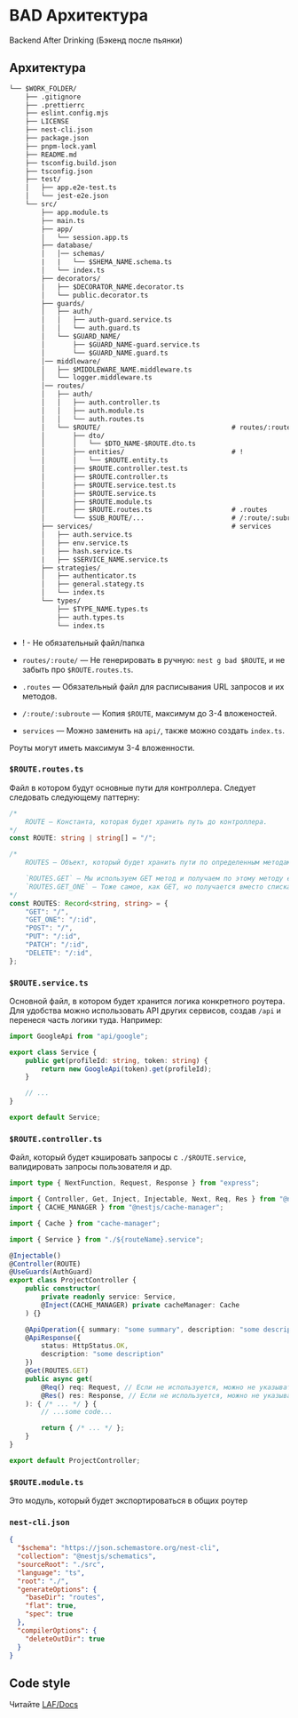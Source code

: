 # BAD Архитектура

Backend After Drinking (Бэкенд после пьянки)

## Архитектура

```txt
└── $WORK_FOLDER/
    ├── .gitignore
    ├── .prettierrc
    ├── eslint.config.mjs
    ├── LICENSE
    ├── nest-cli.json
    ├── package.json
    ├── pnpm-lock.yaml
    ├── README.md
    ├── tsconfig.build.json
    ├── tsconfig.json
    ├── test/
    │   ├── app.e2e-test.ts
    │   └── jest-e2e.json
    └── src/
        ├── app.module.ts
        ├── main.ts
        ├── app/
        │   └── session.app.ts
        ├── database/
        │   │── schemas/
        |   |   └── $SHEMA_NAME.schema.ts
        │   └── index.ts
        ├── decorators/
        │   ├── $DECORATOR_NAME.decorator.ts
        │   └── public.decorator.ts
        ├── guards/
        │   ├── auth/
        │   │   ├── auth-guard.service.ts
        │   │   └── auth.guard.ts
        │   └── $GUARD_NAME/
        │       ├── $GUARD_NAME-guard.service.ts
        │       └── $GUARD_NAME.guard.ts
        │── middleware/
        │   ├── $MIDDLEWARE_NAME.middleware.ts
        │   └── logger.middleware.ts
        │── routes/
        │   ├── auth/
        │   │   ├── auth.controller.ts
        │   │   ├── auth.module.ts
        │   │   └── auth.routes.ts
        │   └── $ROUTE/                                 # routes/:route/
        │       ├── dto/
        │       │   └── $DTO_NAME-$ROUTE.dto.ts
        │       ├── entities/                           # !
        │       │   └── $ROUTE.entity.ts
        │       ├── $ROUTE.controller.test.ts
        │       ├── $ROUTE.controller.ts
        │       ├── $ROUTE.service.test.ts
        │       ├── $ROUTE.service.ts
        │       ├── $ROUTE.module.ts
        │       ├── $ROUTE.routes.ts                    # .routes
        │       └── $SUB_ROUTE/...                      # /:route/:subroute
        ├── services/                                   # services
        │   ├── auth.service.ts
        │   ├── env.service.ts
        │   ├── hash.service.ts
        |   ├── $SERVICE_NAME.service.ts
        ├── strategies/
        │   ├── authenticator.ts
        │   ├── general.stategy.ts
        │   └── index.ts
        └── types/
            ├── $TYPE_NAME.types.ts
            ├── auth.types.ts
            └── index.ts
```

- ! - Не обязательный файл/папка

- `routes/:route/` — Не генерировать в ручную: `nest g bad $ROUTE`, и не забыть про `$ROUTE.routes.ts`.
- `.routes` — Обязательный файл для расписывания URL запросов и их методов.
- `/:route/:subroute` — Копия `$ROUTE`, максимум до 3-4 вложеностей.
- `services` — Можно заменить на `api/`, также можно создать `index.ts`.

Роуты могут иметь максимум 3-4 вложенности.

### `$ROUTE.routes.ts`

Файл в котором будут основные пути для контроллера. Следует следовать следующему паттерну:

```ts
/* 
    ROUTE — Константа, которая будет хранить путь до контроллера.
*/
const ROUTE: string | string[] = "/";

/*
    ROUTES — Объект, который будет хранить пути по определенным методам, например:

    `ROUTES.GET` — Мы используем GET метод и получаем по этому методу его путь.
    `ROUTES.GET_ONE` — Тоже самое, как GET, но получается вместо списка всего одну сущность.
*/
const ROUTES: Record<string, string> = {
    "GET": "/",
    "GET_ONE": "/:id",
    "POST": "/",
    "PUT": "/:id",
    "PATCH": "/:id",
    "DELETE": "/:id",
};
```

### `$ROUTE.service.ts`

Основной файл, в котором будет хранится логика конкретного роутера. Для удобства можно использовать API других сервисов, создав `/api` и перенеся часть логики туда. Например:

```ts
import GoogleApi from "api/google";

export class Service {
    public get(profileId: string, token: string) {
        return new GoogleApi(token).get(profileId);
    }

    // ...
}

export default Service;
```

### `$ROUTE.controller.ts`

Файл, который будет кэшировать запросы с `./$ROUTE.service`, валидировать запросы пользователя и др.

```ts
import type { NextFunction, Request, Response } from "express";

import { Controller, Get, Inject, Injectable, Next, Req, Res } from "@nestjs/common";
import { CACHE_MANAGER } from "@nestjs/cache-manager";

import { Cache } from "cache-manager";

import { Service } from "./${routeName}.service";

@Injectable()
@Controller(ROUTE)
@UseGuards(AuthGuard)
export class ProjectController {
    public constructor(
        private readonly service: Service,
        @Inject(CACHE_MANAGER) private cacheManager: Cache
    ) {}

    @ApiOperation({ summary: "some summary", description: "some description" })
    @ApiResponse({
        status: HttpStatus.OK,
        description: "some description"
    })
    @Get(ROUTES.GET)
    public async get(
        @Req() req: Request, // Если не используется, можно не указывать
        @Res() res: Response, // Если не используется, можно не указывать
    ): { /* ... */ } {
        // ...some code...

        return { /* ... */ };
    }
}

export default ProjectController;
```

### `$ROUTE.module.ts`

Это модуль, который будет экспортироваться в общих роутер

### `nest-cli.json`

```json
{
  "$schema": "https://json.schemastore.org/nest-cli",
  "collection": "@nestjs/schematics",
  "sourceRoot": "./src",
  "language": "ts",
  "root": "./",
  "generateOptions": {
    "baseDir": "routes",
    "flat": true,
    "spec": true
  },
  "compilerOptions": {
    "deleteOutDir": true
  }
}
```

## Code style

Читайте [LAF/Docs](https://docs.laf-team.ru/agreements/general)
